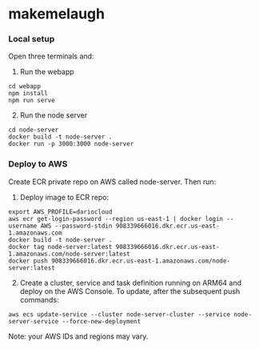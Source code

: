 # makemelaugh

### Local setup
Open three terminals and:
1. Run the webapp
```
cd webapp
npm install
npm run serve
```
2. Run the node server
```
cd node-server
docker build -t node-server .
docker run -p 3000:3000 node-server
```

### Deploy to AWS
Create ECR private repo on AWS called node-server. Then run:
1. Deploy image to ECR repo:
```
export AWS_PROFILE=dariocloud
aws ecr get-login-password --region us-east-1 | docker login --username AWS --password-stdin 908339666016.dkr.ecr.us-east-1.amazonaws.com
docker build -t node-server .
docker tag node-server:latest 908339666016.dkr.ecr.us-east-1.amazonaws.com/node-server:latest
docker push 908339666016.dkr.ecr.us-east-1.amazonaws.com/node-server:latest
```
2. Create a cluster, service and task definition running on ARM64 and deploy on the AWS Console. To update, after the subsequent push commands:
```
aws ecs update-service --cluster node-server-cluster --service node-server-service --force-new-deployment
```

Note: your AWS IDs and regions may vary.
